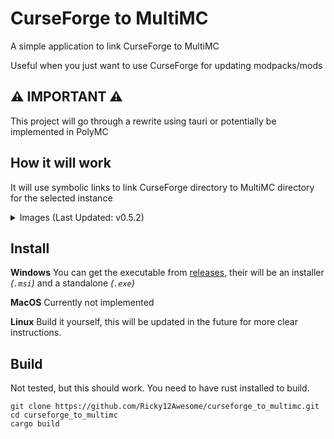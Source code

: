 # CurseForge to MultiMC

A simple application to link CurseForge to MultiMC 

Useful when you just want to use CurseForge for updating modpacks/mods

⚠️ IMPORTANT ⚠️
--------------
This project will go through a rewrite using tauri or potentially be implemented in PolyMC

How it will work
----------------
It will use symbolic links to link CurseForge directory to MultiMC directory
for the selected instance

<details>
  <summary>Images (Last Updated: v0.5.2)</summary>

  ![image](https://user-images.githubusercontent.com/29931568/135523491-ed60eecd-fa5f-415e-b619-107b2724d0b2.png)
  ![image](https://user-images.githubusercontent.com/29931568/135523975-c8fa837f-cb92-4fd1-ad83-1ae27226f657.png)
  ![image](https://user-images.githubusercontent.com/29931568/135524032-4e613e18-5b06-42ef-a45d-88327edae2a5.png)
</details>

Install
-------

**Windows**
You can get the executable from [releases](https://github.com/Ricky12Awesome/curseforge_to_multimc/releases),
their will be an installer *(`.msi`)* and a standalone *(`.exe`)*

**MacOS**
Currently not implemented

**Linux**
Build it yourself, this will be updated in the future for more clear instructions.

Build
-----
Not tested, but this should work.
You need to have rust installed to build.
```
git clone https://github.com/Ricky12Awesome/curseforge_to_multimc.git
cd curseforge_to_multimc
cargo build
```
